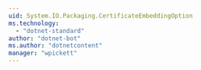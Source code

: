 ```yaml
---
uid: System.IO.Packaging.CertificateEmbeddingOption
ms.technology: 
  - "dotnet-standard"
author: "dotnet-bot"
ms.author: "dotnetcontent"
manager: "wpickett"
---
```

